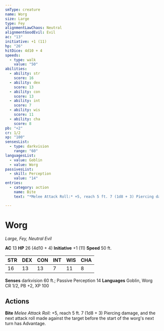```yaml
---
smType: creature
name: Worg
size: Large
type: Fey
alignmentLawChaos: Neutral
alignmentGoodEvil: Evil
ac: "13"
initiative: +1 (11)
hp: "26"
hitDice: 4d10 + 4
speeds:
  - type: walk
    value: "50"
abilities:
  - ability: str
    score: 16
  - ability: dex
    score: 13
  - ability: con
    score: 13
  - ability: int
    score: 7
  - ability: wis
    score: 11
  - ability: cha
    score: 8
pb: "+2"
cr: 1/2
xp: "100"
sensesList:
  - type: darkvision
    range: "60"
languagesList:
  - value: Goblin
  - value: Worg
passivesList:
  - skill: Perception
    value: "14"
entries:
  - category: action
    name: Bite
    text: "*Melee Attack Roll:* +5, reach 5 ft. 7 (1d8 + 3) Piercing damage, and the next attack roll made against the target before the start of the worg's next turn has Advantage."

---
```


# Worg
*Large, Fey, Neutral Evil*

**AC** 13
**HP** 26 (4d10 + 4)
**Initiative** +1 (11)
**Speed** 50 ft.

| STR | DEX | CON | INT | WIS | CHA |
| --- | --- | --- | --- | --- | --- |
| 16 | 13 | 13 | 7 | 11 | 8 |

**Senses** darkvision 60 ft.; Passive Perception 14
**Languages** Goblin, Worg
CR 1/2, PB +2, XP 100

## Actions

**Bite**
*Melee Attack Roll:* +5, reach 5 ft. 7 (1d8 + 3) Piercing damage, and the next attack roll made against the target before the start of the worg's next turn has Advantage.
